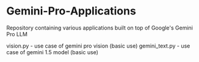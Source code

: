 # Gemini-Pro-Applications
Repository containing various applications built on top of Google's Gemini Pro LLM


vision.py - use case of gemini pro vision  (basic use)
gemini_text.py - use case of gemini 1.5 model  (basic use)


